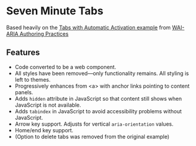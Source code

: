 # Seven Minute Tabs

Based heavily on the [Tabs with Automatic Activation example](https://www.w3.org/TR/wai-aria-practices/examples/tabs/tabs-1/tabs.html) from [WAI-ARIA Authoring Practices](https://www.w3.org/TR/wai-aria-practices/#tabpanel)

## Features

* Code converted to be a web component.
* All styles have been removed—only functionality remains. All styling is left to themes.
* Progressively enhances from &lt;a&gt; with anchor links pointing to content panels.
* Adds `hidden` attribute in JavaScript so that content still shows when JavaScript is not available.
* Adds `tabindex` in JavaScript to avoid accessibility problems without JavaScript.
* Arrow key support. Adjusts for vertical `aria-orientation` values.
* Home/end key support.
* (Option to delete tabs was removed from the original example)